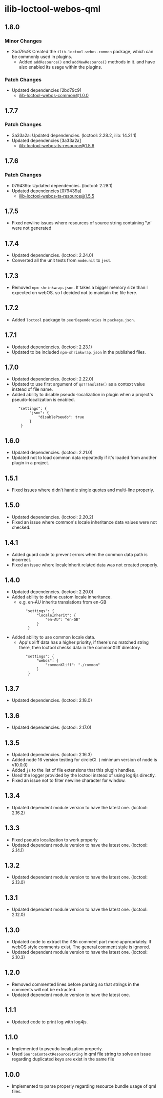 # ilib-loctool-webos-qml

## 1.8.0

### Minor Changes

- 2bd79c9: Created the `ilib-loctool-webos-common` package, which can be commonly used in plugins.
  - Added `addResource()` and `addNewResource()` methods in it. and have also enabled its usage within the plugins.

### Patch Changes

- Updated dependencies [2bd79c9]
  - ilib-loctool-webos-common@1.0.0

## 1.7.7

### Patch Changes

- 3a33a2a: Updated dependencies. (loctool: 2.28.2, ilib: 14.21.1)
- Updated dependencies [3a33a2a]
  - ilib-loctool-webos-ts-resource@1.5.6

## 1.7.6

### Patch Changes

- 079439a: Updated dependencies. (loctool: 2.28.1)
- Updated dependencies [079439a]
  - ilib-loctool-webos-ts-resource@1.5.5

## 1.7.5

- Fixed newline issues where resources of source string containing '\n' were not generated

## 1.7.4

- Updated dependencies. (loctool: 2.24.0)
- Converted all the unit tests from `nodeunit` to `jest`.

## 1.7.3

- Removed `npm-shrinkwrap.json`. It takes a bigger memory size than I expected on webOS. so I decided not to maintain the file here.

## 1.7.2

- Added `loctool` package to `peerDependencies` in `package.json`.

## 1.7.1

- Updated dependencies. (loctool: 2.23.1)
- Updated to be included `npm-shrinkwrap.json` in the published files.

## 1.7.0

- Updated dependencies. (loctool: 2.22.0)
- Updated to use first argument of `qsTranslate()` as a context value instead of file name.
- Added ability to disable pseudo-localization in plugin when a project's pseudo-localization is enabled.
  ```
     "settings": {
          "json": {
              "disablePseudo": true
          }
      }
  ```

## 1.6.0

- Updated dependencies. (loctool: 2.21.0)
- Updated not to load common data repeatedly if it's loaded from another plugin in a project.

## 1.5.1

- Fixed issues where didn't handle single quotes and multi-line properly.

## 1.5.0

- Updated dependencies. (loctool: 2.20.2)
- Fixed an issue where common's locale inheritance data values were not checked.

## 1.4.1

- Added guard code to prevent errors when the common data path is incorrect.
- Fixed an issue where localeInherit related data was not created properly.

## 1.4.0

- Updated dependencies. (loctool: 2.20.0)
- Added ability to define custom locale inheritance.
  - e.g. en-AU inherits translations from en-GB
    ```
       "settings": {
            "localeInherit": {
                "en-AU": "en-GB"
            }
        }
    ```
- Added ability to use common locale data.
  - App's xliff data has a higher priority, if there's no matched string there, then loctool checks data in the commonXliff directory.
    ```
       "settings": {
            "webos": {
                "commonXliff": "./common"
            }
        }
    ```

## 1.3.7

- Updated dependencies. (loctool: 2.18.0)

## 1.3.6

- Updated dependencies. (loctool: 2.17.0)

## 1.3.5

- Updated dependencies. (loctool: 2.16.3)
- Added node 16 version testing for circleCI. ( minimum version of node is v10.0.0)
- Added `js` to the list of file extensions that this plugin handles.
- Used the logger provided by the loctool instead of using log4js directly.
- Fixed an issue not to filter newline character for window.

## 1.3.4

- Updated dependent module version to have the latest one. (loctool: 2.16.2)

## 1.3.3

- Fixed pseudo localization to work properly
- Updated dependent module version to have the latest one. (loctool: 2.14.1)

## 1.3.2

- Updated dependent module version to have the latest one. (loctool: 2.13.0)

## 1.3.1

- Updated dependent module version to have the latest one. (loctool: 2.12.0)

## 1.3.0

- Updated code to extract the i18n comment part more appropriately. If webOS style comments exist, The [general comment style](https://doc.qt.io/qt-5/qtquick-internationalization.html) is ignored.
- Updated dependent module version to have the latest one. (loctool: 2.10.3)

## 1.2.0

- Removed commented lines before parsing so that strings in the comments will not be extracted.
- Updated dependent module version to have the latest one.

## 1.1.1

- Updated code to print log with log4js.

## 1.1.0

- Implemented to pseudo localization properly.
- Used `SourceContextResourceString` in qml file string to solve an issue regarding duplicated keys are exist in the same file

## 1.0.0

- Implemented to parse properly regarding resource bundle usage of qml files.
